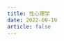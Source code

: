 ```yaml
---
title: 性心理学
date: 2022-09-19
article: false
---
```


<PDF url="https://www.igarashi.fun:7779/pdf/%E5%BF%83%E7%90%86%E5%AD%A6/%E6%80%A7%E5%BF%83%E7%90%86%E5%AD%A6.pdf" height="880px"/>
